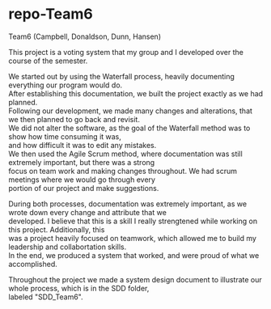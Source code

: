 # repo-Team6
Team6 (Campbell, Donaldson, Dunn, Hansen)

This project is a voting system that my group and I developed over the course of the semester.  

We started out by using the Waterfall process, heavily documenting everything our program would do.  
After establishing this documentation, we built the project exactly as we had planned.  
Following our development, we made many changes and alterations, that we then planned to go back and revisit.  
We did not alter the software, as the goal of the Waterfall method was to show how time consuming it was,  
and how difficult it was to edit any mistakes.  
We then used the Agile Scrum method, where documentation was still extremely important, but there was a strong  
focus on team work and making changes throughout. We had scrum meetings where we would go through every  
portion of our project and make suggestions.  

During both processes, documentation was extremely important, as we wrote down every change and attribute that we  
developed. I believe that this is a skill I really strengtened while working on this project. Additionally, this  
was a project heavily focused on teamwork, which allowed me to build my leadership and collabortation skills.  
In the end, we produced a system that worked, and were proud of what we accomplished.  

Throughout the project we made a system design document to illustrate our whole process, which is in the SDD folder,  
labeled "SDD_Team6".


